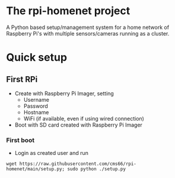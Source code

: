 # The rpi-homenet project
A Python based setup/management system for a home network of Raspberry Pi's with multiple sensors/cameras running as a cluster.

# Quick setup
## First RPi
 - Create with Raspberry Pi Imager, setting
   - Username
   - Password
   - Hostname
   - WiFi (if available, even if using wired connection)
 - Boot with SD card created with Raspberry Pi Imager

### First boot
- Login as created user and run 
```
wget https://raw.githubusercontent.com/cms66/rpi-homenet/main/setup.py; sudo python ./setup.py
```
